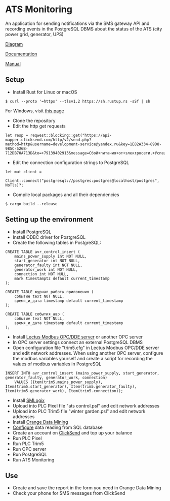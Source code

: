 # ATS Monitoring
An application for sending notifications via the SMS gateway API and recording events in the PostgreSQL DBMS about the status of the ATS (city power grid, generator, UPS)

[Diagram](https://viewer.diagrams.net/?tags=%7B%7D&highlight=0000ff&edit=_blank&layers=1&nav=1&title=diagram%20ats-monitoring.drawio.xml#R7Vtbd5s4EP41eUyPAIOdx9hO0uwmW7fOtttHGRSsBhArhO3k13cEwhgDjuN7Gs7xSazRfTTzzafBnBk9f3bDcTi%2BZw7xznTkzM6M%2Fpmuazoy4J%2BUPCuJprVSicupo2S5YEhfiBIiJY2pQ6JCQ8GYJ2hYFNosCIgtCjLMOZsWmz0yrzhriF1SEgxt7JWlP6gjxtk2EMorPhPqjtXUHVNVjLD95HIWB2q%2BgAUkrfFxNoxqGo2xw6YLIuPqzOhxxkT6zZ%2F1iCf1mmks7XddUztfMieBWKdDRGPXfelfv4zbo67f5W7v61%2FnF%2BkoE%2BzFShVqseI50w1xQFWqyLgYM5cF2LvKpd1k%2F0ROg6CUt7ljLAShBsJfRIhnde44FgxEY%2BF7qvaRBUJVahaUy1tTu41YzG21LuNCMxHptDqPmtlpIfs8MxzMXSJW7FmZptzXwuBKaTeE%2BUTwZ2jAiYcFnRRNBCtLc%2BftcpXDF6X16hOoW3FB%2B5YHa%2B86dFI4Bev%2FWNpJoqnzKFHVJTQAJc3ySrk8j7pBoYcNOiR8sZHlqv9eNuImU6Wj3AZhLLs7NBKcjmJBWSCLZELhnNQUoJd0luLMIE62mUmX7G5CuKDgopdqS0IaUzfboNqW0Y1CbNPAfUhMrZML7sijNAI9l3xT%2FqslsjEO5UR2PJImHCnrQ4nuOWCM3IjRB4OTbpxaqFpbq2i8Reufe7ks2Myntvru4RHxunO46DGPwfL7CWBAN8HZ0xx7Mp%2B4xj71JKZ%2BJ9zBAV5yFb3WT6TuyGyldefgnXZR0N1WxWkOg4ahZOMFBJzD2jYOUemeeq1ThJV26oO%2F0yA1UkvaKEL5361cY1TnK1n8yjpq9WOA7QXruJdmVbnX5cNwwVvSsUpOVONbpdWDLFyWjXmlZjzpPLV7SsHprb1ib1ni0U3BqFpbAzaVx4miOAzBbV7VUHn%2BXa%2FohgSEY8H4KSzm38HwFJYxuANcQAM6kyTy7csBYdmSXgklmakmBgoMBeDx0UtQ%2BpFKcFqEc4ez8CGjEGgVGXkDyF6YBZDVjDLKap0KlJ033DnKasb7ZX6rWN2r7E%2FTjkX%2FVi27lgIemtD9oOnoyMXcIUFD4d4fhTOso3M4cwsOl7K3lLOl8vPEbnJ%2Bl9aBdsS5siVZtzGb2yyM9aARZ1ITNh7RgIgNGNmIr8vR3gkBS0L7A6e%2BeQpM4%2Fs%2FcjkR4RPCV6r8Q5GPln588oFK%2BOAzZxRH0np6AxjzdlDSo%2FT3quixiOtSZctBx6eOk5CVYlQxylHFmKP4ErRzJrDAo%2FkUIYMomSjF7MIHdtNDn8wzE5bZg7KWl%2BEjm3MBcAFDY5ocI8GRmJIoM%2BS1CND6B65fLMUDreLAK%2BOBta%2Fzbv9hZFNbN9eomcdim%2Fe9b%2F0AUeR1f%2Bkt7%2B%2Bvnv%2Fz8%2FlpnAOomz%2F%2FJ%2FuDk6jiz8W6%2FkwNnpaeF0sDAuGFJK6%2FgJBL%2Bt3dqVaq8ag3Bq0%2Ba7wd9R%2BqQIk4Y35tdGwo%2FglQfMs8OsXP9vU%2BOP7BMrZ3DJxhPda5p3RumfRvupd98fI7cNyE630ZSNvr9692TNNzyYBFwuVk%2BPVu5cirhkhy8OieBVQwDgD1xoGWrgyndjmw2p%2BK14N2BVvUDfOg14NyUqy5HuztemCho18P6tNFWyYzGX%2BK4GySh9INnzldPnPROj6fsRo%2BU5Xm9CgJxMqY92F5TJpfnFAy3T1x%2BcJxAFdaHfUhtEj%2BQYM%2Fn3toqCIWHZp8dEo40HCOXXOOzkX5nK09UY7qDE7Vc9ejZiT1zZNZ9TmqdXJZR01I7iuXdTm4hbrhvby6uViQKa7%2FPVDDADdjgCX3rzDUWkQwj5rRqrTFJqFVQwDtpyEJnIYDVgKNbYNbrSbImz5e3j1f285lj5wrWhG%2B9hBBBuPkVY4mZpxuzDhs1qDa%2FJqgscJ5UBD7o%2BYpSPW4Q1%2Fms30SRfLltA8ZPw5836%2F24PIPoZv7%2FrZH3TKLSN2u%2BMF7%2B6D3%2FfIjhpvhfXPAmx6wdbiEDhTzl2STuoW3kI2r3w%3D%3D)

[Documentation](https://docs.rs/crate/ats-monitoring/0.1.1)

[Manual](https://github.com/stepanov-denis/ats-monitoring/blob/master/ATS%20Monitoring%20manual.pdf)
## Setup
* Install Rust for Linux or macOS
```
$ curl --proto '=https' --tlsv1.2 https://sh.rustup.rs -sSf | sh
```
For Windows, visit [this page](https://www.rust-lang.org/tools/install)
* Clone the repository
* Edit the http get requests
```
let resp = reqwest::blocking::get("https://api-mapper.clicksend.com/http/v2/send.php?method=http&username=development-service@yandex.ru&key=1E82A334-89D8-985C-526B-712DB70A713D&to=+79139402913&message=Сбой+питания+от+электросети.+Успешный+старт+генератора.").unwrap();
```
* Edit the connection configuration strings to PostgreSQL
```
let mut client =
    Client::connect("postgresql://postgres:postgres@localhost/postgres", NoTls)?;
```
* Compile local packages and all their dependencies
```
$ cargo build --release
```
## Setting up the environment
* Install PostgreSQL
* Install ODBC driver for PostgreSQL
* Create the following tables in PostgreSQL:
```
CREATE TABLE avr_control_insert (
    mains_power_supply int NOT NULL,
    start_generator int NOT NULL,
    generator_faulty int NOT NULL,
    generator_work int NOT NULL,
    connection int NOT NULL,
    mark timestamptz default current_timestamp
);
```
```
CREATE TABLE журнал_работы_приложения (
    событие text NOT NULL,
    время_и_дата timestamp default current_timestamp
);
```
```
CREATE TABLE события_авр (
    событие text NOT NULL,
    время_и_дата timestamp default current_timestamp
);
```
* Install [Lectus Modbus OPC/DDE server](http://www.lectussoft.com/) or another OPC server
* In OPC server settings connect an external PostgreSQL DBMS
* Open configuration file "trim5.cfg" in Lectus Modbus OPC/DDE server and edit network addresses. When using another OPC server, configure the modbus variables yourself and create a script for recording the values of modbus variables in PostgreSQL
```
INSERT INTO avr_control_insert (mains_power_supply, start_generator, generator_faulty, generator_work, connection)
    VALUES (Item(trim5.mains_power_supply), Item(trim5.start_generator), Item(trim5.generator_faulty), Item(trim5.generator_work), Item(trim5.connection));
```
* Install [SMLogix](https://segnetics.com/ru/smlogix)
* Upload into PLC Pixel file "ats control.psl" and edit network addresses
* Upload into PLC Trim5 file "winter garden.psl" and edit network addresses
* Install [Orange Data Mining](https://orangedatamining.com/download/#linux)
* [Сonfigure](https://orangedatamining.com/widget-catalog/data/sqltable/) data reading from SQL database
* Create an account on [ClickSend](https://www.clicksend.com/) and top up your balance
* Run PLC Pixel
* Run PLC Trim5
* Run OPC server
* Run PostgreSQL
* Run ATS Monitoring
## Use
* Сreate and save the report in the form you need in Orange Data Mining
* Check your phone for SMS messages from ClickSend
